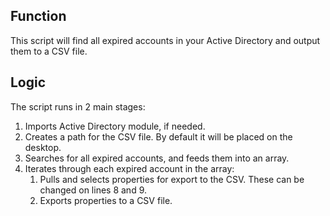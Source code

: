 ## Function

This script will find all expired accounts in your Active Directory and output them to a CSV file.

## Logic

The script runs in 2 main stages:

1. Imports Active Directory module, if needed.
2. Creates a path for the CSV file. By default it will be placed on the desktop.
3. Searches for all expired accounts, and feeds them into an array.
4. Iterates through each expired account in the array:
    1.  Pulls and selects properties for export to the CSV. These can be changed on lines 8 and 9.
    2.  Exports properties to a CSV file.
